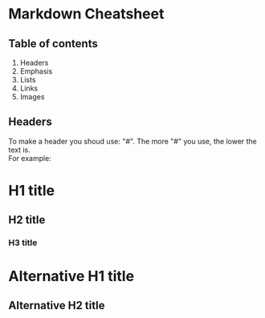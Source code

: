 # Markdown Cheatsheet

## Table of contents

1. Headers
2. Emphasis
3. Lists
4. Links
5. Images

## Headers
To make a header you shoud use: "#". The more "#" you use, the lower the text is.<br>
For example:

# H1 title
## H2 title
### H3 title
Alternative H1 title
===
Alternative H2 title 
---